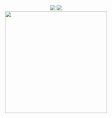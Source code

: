 <div align="center">
  <img src="https://visitor-badge.laobi.icu/badge?page_id=yfyeung.yfyeung" />
  <img src="https://img.shields.io/github/stars/cs-baoyan?logo=github" />
</div>

<div align="center">
  <img height="320px" src="https://github-contributor-stats.vercel.app/api?username=yfyeung&combine_all_yearly_contributions=true&limit=10" />
</div>
